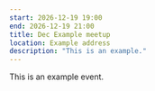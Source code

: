 ```yaml
---
start: 2026-12-19 19:00
end: 2026-12-19 21:00
title: Dec Example meetup
location: Example address
description: "This is an example."
---
```


This is an example event.

